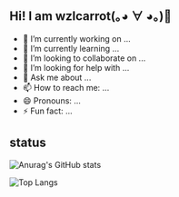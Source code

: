 ## Hi! I am wzlcarrot(｡◕ ∀ ◕｡)👋



- 🔭 I’m currently working on ...
- 🌱 I’m currently learning ...
- 👯 I’m looking to collaborate on ...
- 🤔 I’m looking for help with ...
- 💬 Ask me about ...
- 📫 How to reach me: ...
- 😄 Pronouns: ...
- ⚡ Fun fact: ...

## status
![Anurag's GitHub stats](https://github-readme-stats.vercel.app/api?username=wzlcarrot&hide=contribs,prs,issues)

![Top Langs](https://github-readme-stats.vercel.app/api/top-langs/?username=wzlcarrot&hide_progress=true)
